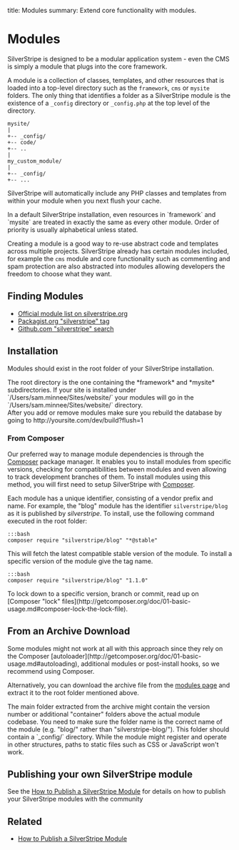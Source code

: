 title: Modules
summary: Extend core functionality with modules.

# Modules

SilverStripe is designed to be a modular application system - even the CMS is simply a module that plugs into the core
framework.

A module is a collection of classes, templates, and other resources that is loaded into a top-level directory such as 
the `framework`, `cms` or `mysite` folders. The only thing that identifies a folder as a SilverStripe module is the 
existence of a `_config` directory or `_config.php` at the top level of the directory.

	mysite/
	|
	+-- _config/
	+-- code/
	+-- ..
	|
	my_custom_module/
	|
	+-- _config/
	+-- ...

SilverStripe will automatically include any PHP classes and templates from within your module when you next flush your
cache.

<div class="info" markdown="1"> 
In a default SilverStripe installation, even resources in `framework` and `mysite` are treated in exactly the same as 
every other module. Order of priority is usually alphabetical unless stated.
</div>

Creating a module is a good way to re-use abstract code and templates across multiple projects. SilverStripe already 
has certain modules included, for example the `cms` module and core functionality such as commenting and spam protection
are also abstracted into modules allowing developers the freedom to choose what they want.


## Finding Modules

* [Official module list on silverstripe.org](http://addons.silverstripe.org/)
* [Packagist.org "silverstripe" tag](https://packagist.org/search/?tags=silverstripe)
* [Github.com "silverstripe" search](https://github.com/search?q=silverstripe&ref=commandbar)

## Installation

Modules should exist in the root folder of your SilverStripe installation.

<div class="info" markdown="1">
The root directory is the one containing the *framework* and *mysite* subdirectories. If your site is installed under
`/Users/sam.minnee/Sites/website/` your modules will go in the `/Users/sam.minnee/Sites/website/` directory.
</div>

<div class="notice" markdown="1">
After you add or remove modules make sure you rebuild the database by going to http://yoursite.com/dev/build?flush=1
</div>

### From Composer

Our preferred way to manage module dependencies is through the [Composer](http://getcomposer.org) package manager. It 
enables you to install modules from specific versions, checking for compatibilities between modules and even allowing 
to track development branches of them. To install modules using this method, you will first need to setup SilverStripe
with [Composer](../../getting_started/composer).

Each module has a unique identifier, consisting of a vendor prefix and name. For example, the "blog" module has the 
identifier `silverstripe/blog` as it is published by *silverstripe*. To install, use the following command executed in 
the root folder:
	
	:::bash
	composer require "silverstripe/blog" "*@stable"

This will fetch the latest compatible stable version of the module. To install a specific version of the module give the
tag name.

	:::bash
	composer require "silverstripe/blog" "1.1.0"

<div class="info" markdown="1">
To lock down to a specific version, branch or commit, read up on 
[Composer "lock" files](http://getcomposer.org/doc/01-basic-usage.md#composer-lock-the-lock-file).
</div>

## From an Archive Download

<div class="alert" markdown="1">
Some modules might not work at all with this approach since they rely on the 
Composer [autoloader](http://getcomposer.org/doc/01-basic-usage.md#autoloading), additional modules or post-install 
hooks, so we recommend using Composer.
</div>

Alternatively, you can download the archive file from the [modules page](http://www.silverstripe.org/modules) and 
extract it to the root folder mentioned above.

<div class="notice" markdown="1">
The main folder extracted from the archive might contain the version number or additional "container" folders above the 
actual module codebase. You need to make sure the folder name is the correct name of the module (e.g. "blog/" rather 
than "silverstripe-blog/"). This folder should contain a `_config/` directory. While the module might register and 
operate in other structures, paths to static files such as CSS or JavaScript won't work.
</div>

## Publishing your own SilverStripe module

See the [How to Publish a SilverStripe Module](how_tos/publish_a_module) for details on how to publish your SilverStripe
modules with the community


## Related

* [How to Publish a SilverStripe Module](how_tos/publish_a_module)
